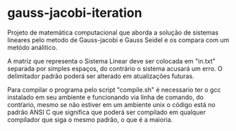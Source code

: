 # gauss-jacobi-iteration
Projeto de matemática computacional que aborda a solução de sistemas lineares pelo metodo de Gauss-jacobi e Gauss Seidel e os compara com um metódo análitico. 

A matriz que representa o Sistema Linear deve ser colocada em "in.txt" separada por simples espaços, do contrário o sistema acusará um erro. O delimitador padrão poderá ser alterado em atualizações futuras. 


Para compilar o programa pelo script "compile.sh" é necessario ter o gcc instalado em seu ambiente e funcionando via linha de comando, do contŕario, mesmo se não estiver em um ambiente unix o código está no padrão ANSI C que significa que poderá ser compilado em qualquer compilador que siga o mesmo padrão, o que é a maioria.

